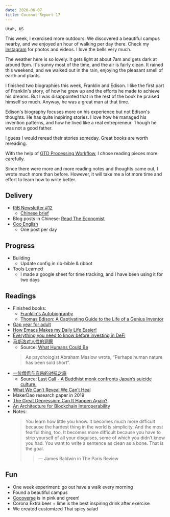 ```yaml
---
date: 2020-06-07
title: Coconut Report 17
---
```


`Utah, US`


This week, I exercised more outdoors. We discovered a beautiful campus nearby, and we enjoyed an hour of walking per day there.
Check my [Instagram](https://www.instagram.com/aimeedeer/) for photos and videos. I love the bells very much.

The weather here is so lovely. It gets light at about 7am and gets dark at around 9pm. 
It's sunny most of the time, and the air is fairly clean.
It rained this weekend, and we walked out in the rain, enjoying the pleasant smell of earth and plants.

I finished two biographies this week, Franklin and Edison. 
I like the first part of Franklin's story, of how he grew up and the efforts he made to achieve his dreams.
But I was disappointed that in the rest of the book he praised himself so much.
Anyway, he was a great man at that time.

Edison's biography focuses more on his experience but not Edison's thoughts.
He has quite inspiring stories. I love how he managed his invention patterns, and how he lived like a real entrepreneur.
Though he was not a good father.

I guess I would reread their stories someday. Great books are worth rereading.

With the help of [GTD Processing Workflow](https://lifedev.net/wp-content/uploads/2017/06/GTD-flowchart.pdf), I chose reading pieces more carefully.

Since there were more and more reading notes and thoughts came out, I wrote much more than before. 
However, it will take me a lot more time and effort to learn how to write better.

## Delivery

- [RiB Newsletter #12](https://rustinblockchain.org/newsletters/2020-06-03-zk-rustups/)
  - [Chinese brief](https://newhacker.org/2020-06-04-rib-12/)
- Blog posts in Chinese: [Read The Economist](https://newhacker.org/2020-06-05-read-the-economist/)
- [Coo English](https://cooenglish.com) 
  - One post per day

## Progress

- Building
  - Update config in rib-bible & ribbot
- Tools Learned
  - I made a google sheet for time tracking, and I have been using it for two days

## Readings

- Finished books:
  - [Franklin's Autobiography](https://www.amazon.com/Franklins-Autobiography-Eclectic-English-Classics-ebook/dp/B0052GE5GC/)
  - [Thomas Edison: A Captivating Guide to the Life of a Genius Inventor](https://www.goodreads.com/notes/38145718-thomas-edison/90889710-aimee-zhu)
- [Gap year for adult](https://seths.blog/2020/06/consider-a-gap-year/)
- [How Emacs Makes my Daily Life Easier!](https://www.youtube.com/watch?v=sxpwBqcCyzA)
- [Everything you need to know before investing in DeFi](https://defiprime.com/investing-defi)
- [马斯洛对人性的洞察](https://mp.weixin.qq.com/s/Y4K-qNee_fU_-0gyK_h30w)
  - Source: [What Humans Could Be](https://blogs.scientificamerican.com/beautiful-minds/what-humans-could-be/)
  >As psychologist Abraham Maslow wrote, “Perhaps human nature has been sold short”.
- [一位僧侣与自杀的对抗之旅](https://mp.weixin.qq.com/s/9w4eilNJDd3PmyOuGe3Btw)
  - Source: [Last Call - A Buddhist monk confronts Japan’s suicide culture.](https://www.newyorker.com/magazine/2013/06/24/last-call-3)
- [What We Can’t Reveal We Can’t Heal](https://a16z.com/2020/06/03/what-we-cant-reveal-we-cant-heal-transparency-technology-media/)
- MakerDao research paper in 2019
- [The Great Depression: Can It Happen Again?](https://mcusercontent.com/0370be2b6c8924496bcb7853a/files/4eda6408-a43f-4170-af23-6a2c3c1e84f0/Galbraith_The_Great_Depression_Can_It_Happen_Again_1979.pdf) 
- [An Architecture for Blockchain Interoperability](https://arxiv.org/pdf/2005.14282.pdf)
- Notes:
  >You learn how little you know. It becomes much more difficult because the hardest thing in the world is simplicity. 
  >And the most fearful thing, too. It becomes more difficult because you have to strip yourself of all your disguises, 
  >some of which you didn’t know you had. 
  >You want to write a sentence as clean as a bone.
  >That is the goal.
  >>— James Baldwin in The Paris Review

## Fun

- One week experiment: go out have a walk every morning
- Found a beautiful campus 
- [Cocoverse](https://cocoverse.com) is in pink and green!
- Corona Extra beer + lime is the best inspiring drink after exercise
- We created customized Thai spicy salad
